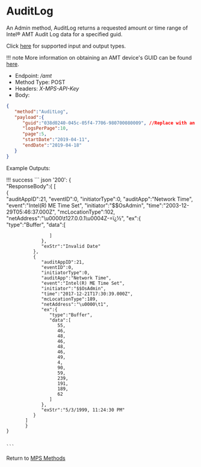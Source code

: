 # AuditLog
 
An Admin method, AuditLog returns a requested amount or time range of Intel&reg; AMT Audit Log data for a specified guid. 

Click [here](types.md) for supported input and output types.

!!! note
	More information on obtaining an AMT device's GUID can be found [here](../../Topics/guids.md).

* Endpoint: */amt*
* Method Type: POST
* Headers: *X-MPS-API-Key*
* Body:

``` json
{  
   "method":"AuditLog",
   "payload":{  
      "guid":"038d0240-045c-05f4-7706-980700080009", //Replace with an AMT Device's GUID
      "logsPerPage":10,
      "page":5,
      "startDate":"2019-04-11",
      "endDate":"2019-04-18"
   }
}
```

Example Outputs:

!!! success
	``` json
	    '200':
	    {  
		   "ResponseBody":{
		    [  
			  {  
				 "auditAppID":21,
				 "eventID":0,
				 "initiatorType":0,
				 "auditApp":"Network Time",
				 "event":"Intel(R) ME Time Set",
				 "initiator":"$$OsAdmin",
				 "time":"2003-12-29T05:46:37.000Z",
				 "mcLocationType":102,
				 "netAddress":"\u0000\t127.0.0.1\u0004Z-=ï¿½",
				 "ex":{  
					"type":"Buffer",
					"data":[  

					]
				 },
				 "exStr":"Invalid Date"
			  },
			  {  
				 "auditAppID":21,
				 "eventID":0,
				 "initiatorType":0,
				 "auditApp":"Network Time",
				 "event":"Intel(R) ME Time Set",
				 "initiator":"$$OsAdmin",
				 "time":"2017-12-21T17:30:39.000Z",
				 "mcLocationType":189,
				 "netAddress":"\u0000\t1",
				 "ex":{  
					"type":"Buffer",
					"data":[  
					   55,
					   46,
					   48,
					   46,
					   48,
					   46,
					   49,
					   4,
					   90,
					   59,
					   239,
					   191,
					   189,
					   62
					]
				 },
				 "exStr":"5/3/1999, 11:24:30 PM"
			  }
		   ]
		   }
	}


	```

Return to [MPS Methods](../indexMPS.md)